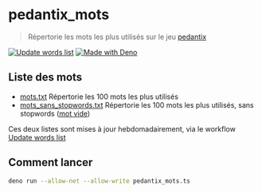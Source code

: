 # pedantix_mots

> Répertorie les mots les plus utilisés sur le jeu [pedantix](https://cemantix.certitudes.org/pedantix)

[![Update words list](https://github.com/AnthonyJungmann/pedantix_mots/actions/workflows/words_list.yml/badge.svg?branch=master)](https://github.com/AnthonyJungmann/pedantix_mots/actions/workflows/words_list.yml)
[![Made with Deno](https://img.shields.io/badge/Deno-1.43.5-blue?logo=deno&logoColor=white)](https://deno.land)

## Liste des mots

- [mots.txt](mots.txt) Répertorie les 100 mots les plus utilisés
- [mots_sans_stopwords.txt](mots_sans_stopwords.txt) Répertorie les 100 mots les plus utilisés, sans stopwords ([mot vide](https://fr.wikipedia.org/wiki/Mot_vide))

Ces deux listes sont mises à jour hebdomadairement, via le workflow [Update words list](https://github.com/AnthonyJungmann/pedantix_mots/actions/workflows/words_list.yml)

## Comment lancer

```bash
deno run --allow-net --allow-write pedantix_mots.ts
```
